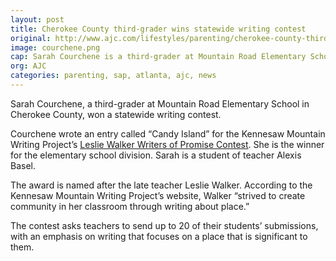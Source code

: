 ```yaml
---
layout: post
title: Cherokee County third-grader wins statewide writing contest
original: http://www.ajc.com/lifestyles/parenting/cherokee-county-third-grader-wins-statewide-writing-contest/hNR7FSr4VuLHA46HoqLi5H/
image: courchene.png
cap: Sarah Courchene is a third-grader at Mountain Road Elementary School in Alexis Basel's class.
org: AJC
categories: parenting, sap, atlanta, ajc, news
---
```


Sarah Courchene, a third-grader at Mountain Road Elementary School in Cherokee County, won a statewide writing contest. 

<!--break-->

Courchene wrote an entry called “Candy Island” for the Kennesaw Mountain Writing Project’s [Leslie Walker Writers of Promise Contest](http://www.kmwp.org/?page_id=606). She is the winner for the elementary school division. Sarah is a student of teacher Alexis Basel. 

The award is named after the late teacher Leslie Walker. According to the Kennesaw Mountain Writing Project’s website, Walker “strived to create community in her classroom through writing about place.” 

The contest asks teachers to send up to 20 of their students’ submissions, with an emphasis on writing that focuses on a place that is significant to them.  